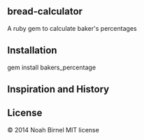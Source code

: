 bread-calculator
---------
A ruby gem to calculate baker's percentages

Installation
---------
gem install bakers_percentage

Inspiration and History
---------

License
---------
© 2014 Noah Birnel
MIT license
